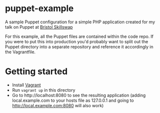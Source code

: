 puppet-example
==============

A sample Puppet configuration for a simple PHP application created for my talk on Puppet
at [Bristol Skillswap](http://bristolskillswap.org/vagrant/)

For this example, all the Puppet files are contained within the code repo. If you were
to put this into production you'd probably want to split out the Puppet directory into a
separate repository and reference it accordingly in the Vagrantfile.

Getting started
===============

 * Install [Vagrant](http://vagrantup.com)
 * Run `vagrant up` in this directory
 * Go to http://localhost:8080 to see the resulting application (adding local.example.com
   to your hosts file as 127.0.0.1 and going to http://local.example.com:8080 will also
   work)

